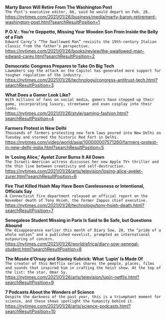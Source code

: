 **Marty Baron Will Retire From The Washington Post**\
`The Post’s executive editor, 66, said he would depart on Feb. 28.`\
https://nytimes.com/2021/01/26/business/media/marty-baron-retirement-washington-post.html?searchResultPosition=1

**P.O.V.: You’re Geppetto, Missing Your Wooden Son From Inside the Belly of a Fish**\
`Edward Carey’s “The Swallowed Man” revisits the 19th-century Italian classic from the father’s perspective.`\
https://nytimes.com/2021/01/26/books/review/the-swallowed-man-edward-carey.html?searchResultPosition=2

**Democratic Congress Prepares to Take On Big Tech**\
`Lawmakers say the attack on the Capitol has generated more support for tougher regulation of the industry.`\
https://nytimes.com/2021/01/26/technology/congress-antitrust-tech.html?searchResultPosition=3

**What Does a Gamer Look Like?**\
`With millions of fans on social media, gamers have stepped up their game, incorporating luxury, streetwear and even cosplay into their looks.`\
https://nytimes.com/2021/01/26/style/gaming-fashion.html?searchResultPosition=4

**Farmers Protest in New Delhi**\
`Thousands of farmers protesting new farm laws poured into New Delhi on Tuesday and stormed the historic Red Fort in Delhi.`\
https://nytimes.com/video/world/asia/100000007571260/farmers-protest-in-new-delhi-india.html?searchResultPosition=5

**In ‘Losing Alice,’ Ayelet Zurer Burns It All Down**\
`The Israeli-American actress discusses her new Apple TV+ thriller and the thin line between creativity and self-destruction.`\
https://nytimes.com/2021/01/26/arts/television/losing-alice-ayelet-zurer.html?searchResultPosition=6

**Fire That Killed Hsieh May Have Been Carelessness or Intentional, Officials Say**\
`A Connecticut fire department released an official report on the November death of Tony Hsieh, the former Zappos chief executive.`\
https://nytimes.com/2021/01/26/technology/tony-hsieh-death.html?searchResultPosition=7

**Senegalese Student Missing in Paris Is Said to Be Safe, but Questions Abound**\
`The disappearance earlier this month of Diary Sow, 20, the “pride of a whole nation” and a published novelist, prompted an international outpouring of concern.`\
https://nytimes.com/2021/01/26/world/africa/diary-sow-senegal-student.html?searchResultPosition=8

**The Musée d’Orsay and Stanley Kubrick: What ‘Lupin’ Is Made Of**\
`The creator of this Netflix series shares the people, places, films and sounds that inspired him in crafting the heist show. At the top of the list: the star, Omar Sy.`\
https://nytimes.com/2021/01/26/arts/television/lupin-netflix.html?searchResultPosition=9

**7 Podcasts About the Wonders of Science**\
`Despite the darkness of the past year, this is a triumphant moment for science, and these shows spotlight the humanity behind it.`\
https://nytimes.com/2021/01/26/arts/science-podcasts.html?searchResultPosition=10

